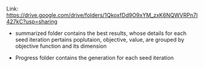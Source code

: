 
Link: https://drive.google.com/drive/folders/1QkoxfDd9O9xYM_zxK6NQWVRPn7I427kC?usp=sharing

* summarized folder contains the best results, whose details for each seed iteration pertains poplutaion, objective, value, are grouped by objective function and its dimension

* Progress folder contains the generation for each seed iteration 
